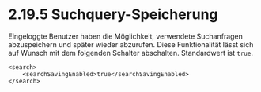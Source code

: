 # 2.19.5 Suchquery-Speicherung

Eingeloggte Benutzer haben die Möglichkeit, verwendete Suchanfragen abzuspeichern und später wieder abzurufen. Diese Funktionalität lässt sich auf Wunsch mit dem folgenden Schalter abschalten. Standardwert ist `true`.

```markup
<search>
    <searchSavingEnabled>true</searchSavingEnabled>
</search>
```



